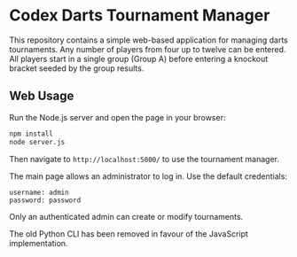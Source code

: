 # Codex Darts Tournament Manager

This repository contains a simple web-based application for managing darts tournaments. Any number of players from four up to twelve can be entered. All players start in a single group (Group A) before entering a knockout bracket seeded by the group results.

## Web Usage

Run the Node.js server and open the page in your browser:

```bash
npm install
node server.js
```

Then navigate to `http://localhost:5000/` to use the tournament manager.

The main page allows an administrator to log in. Use the default credentials:

```
username: admin
password: password
```

Only an authenticated admin can create or modify tournaments.

The old Python CLI has been removed in favour of the JavaScript implementation.
